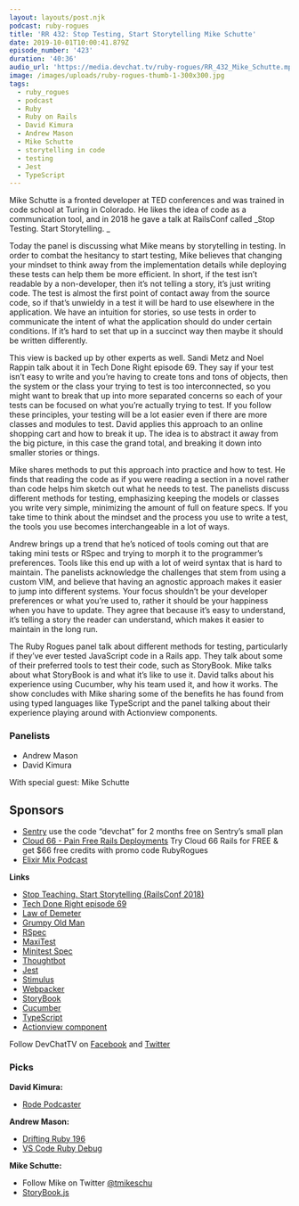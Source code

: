 ```yaml
---
layout: layouts/post.njk
podcast: ruby-rogues
title: 'RR 432: Stop Testing, Start Storytelling Mike Schutte'
date: 2019-10-01T10:00:41.879Z
episode_number: '423'
duration: '40:36'
audio_url: 'https://media.devchat.tv/ruby-rogues/RR_432_Mike_Schutte.mp3'
image: /images/uploads/ruby-rogues-thumb-1-300x300.jpg
tags:
  - ruby_rogues
  - podcast
  - Ruby
  - Ruby on Rails
  - David Kimura
  - Andrew Mason
  - Mike Schutte
  - storytelling in code
  - testing
  - Jest
  - TypeScript
---
```

Mike Schutte is a fronted developer at TED conferences and was trained in code school at Turing in Colorado. He likes the idea of code as a communication tool, and in 2018 he gave a talk at RailsConf called _Stop Testing. Start Storytelling. _

Today the panel is discussing what Mike means by storytelling in testing. In order to combat the hesitancy to start testing, Mike believes that changing your mindset to think away from the implementation details while deploying these tests can help them be more efficient. In short, if the test isn’t readable by a non-developer, then it’s not telling a story, it’s just writing code. The test is almost the first point of contact away from the source code, so if that’s unwieldy in a test it will be hard to use elsewhere in the application. We have an intuition for stories, so use tests in order to communicate the intent of what the application should do under certain conditions. If it’s hard to set that up in a succinct way then maybe it should be written differently.

This view is backed up by other experts as well. Sandi Metz and Noel Rappin talk about it in Tech Done Right episode 69. They say if your test isn’t easy to write and you’re having to create tons and tons of objects, then the system or the class your trying to test is too interconnected, so you might want to break that up into more separated concerns so each of your tests can be focused on what you’re actually trying to test. If you follow these principles, your testing will be a lot easier even if there are more classes and modules to test. David applies this approach to an online shopping cart and how to break it up. The idea is to abstract it away from the big picture, in this case the grand total, and breaking it down into smaller stories or things. 

Mike shares methods to put this approach into practice and how to test. He finds that reading the code as if you were reading a section in a novel rather than code helps him sketch out what he needs to test. The panelists discuss different methods for testing, emphasizing keeping the models or classes you write very simple, minimizing the amount of full on feature specs. If you take time to think about the mindset and the process you use to write a test, the tools you use becomes interchangeable in a lot of ways.

Andrew brings up a trend that he’s noticed of tools coming out that are taking mini tests or RSpec and trying to morph it to the programmer’s preferences. Tools like this end up with a lot of weird syntax that is hard to maintain. The panelists acknowledge the challenges that stem from using a custom VIM, and believe that having an agnostic approach makes it easier to jump into different systems. Your focus shouldn’t be your developer preferences or what you’re used to, rather it should be your happiness when you have to update. They agree that because it’s easy to understand, it’s telling a story the reader can understand, which makes it easier to maintain in the long run.

The Ruby Rogues panel talk about different methods for testing, particularly if they’ve ever tested JavaScript code in a Rails app. They talk about some of their preferred tools to test their code, such as StoryBook. Mike talks about what StoryBook is and what it’s like to use it. David talks about his experience using Cucumber, why his team used it, and how it works. The show concludes with Mike sharing some of the benefits he has found from using typed languages like TypeScript and the panel talking about their experience playing around with Actionview components. 


### **Panelists**



*   Andrew Mason
*   David Kimura

With special guest: Mike Schutte


## **Sponsors**



*   [Sentry](http://sentry.io/) use the code “devchat” for 2 months free on Sentry’s small plan
*   [Cloud 66 - Pain Free Rails Deployments](https://cloud66.com/rails?utm_source=-&utm_medium=-&utm_campaign=ruby-rogues) Try Cloud 66 Rails for FREE & get $66 free credits with promo code RubyRogues
*   [Elixir Mix Podcast](https://devchat.tv/elixir-mix/)

**Links**



*   [Stop Teaching. Start Storytelling (RailsConf 2018)](https://www.youtube.com/watch?v=-vTZzOssR7A)
*   [Tech Done Right episode 69](https://www.techdoneright.io/69)
*   [Law of Demeter](https://en.wikipedia.org/wiki/Law_of_Demeter)
*   [Grumpy Old Man](https://github.com/hopsoft/grumpy_old_man)
*   [RSpec](https://rspec.info/)
*   [MaxiTest](https://github.com/grosser/maxitest)
*   [Minitest Spec](https://github.com/metaskills/minitest-spec-rails)
*   [Thoughtbot ](https://github.com/thoughtbot)
*   [Jest](https://jestjs.io/)
*   [Stimulus](https://stimulusjs.org/)
*   [Webpacker](https://github.com/rails/webpacker)
*   [StoryBook](https://storybook.js.org/)
*   [Cucumber](https://cucumber.io/)
*   [TypeScript](https://www.typescriptlang.org/)
*   [Actionview component](https://github.com/github/actionview-component)

Follow DevChatTV on [Facebook](https://www.facebook.com/DevChattv/?__tn__=%2Cd%2CP-R&eid=ARDBDrBnK71PDmx_8gE_IeIEo5SnM7cyzylVBjAwfaOo1ck_6q3GXuRBfaUQZaWVvFGyEVjrhDwnS_tV) and [Twitter](https://twitter.com/devchattv?lang=en)


### **Picks**

**David Kimura:**



*   [Rode Podcaster](http://www.rode.com/microphones/podcaster)

**Andrew Mason:**



*   [Drifting Ruby 196](https://www.driftingruby.com/episodes/actionview-components-in-rails-6-1)
*   [VS Code Ruby Debug](https://github.com/castwide/vscode-ruby-debug)

**Mike Schutte:**



*   Follow Mike on Twitter [@tmikeschu](https://twitter.com/tmikeschu?lang=en)
*   [StoryBook.js](https://storybook.js.org/)

<!-- Docs to Markdown version 1.0β17 -->
